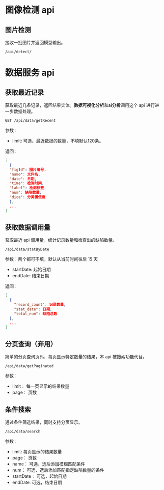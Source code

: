 # 图像检测 api

## 图片检测

接收一批图片并返回模型输出。

```
/api/detect/
```



# 数据服务 api

## 获取最近记录

获取最近几条记录，返回结果实体。**数据可视化分析**和**ai分析**调用这个 api 进行进一步数据处理。

```
GET /api/data/getRecent
```

参数：
- limit: 可选，最近数据的数量，不填默认120条。

返回：
```json
[
  {
  "figId": 图片编号,
  "name": 文件名,
  "date": 日期,
  "time": 检测时间,
  "label": 检测标签,
  "num": 缺陷数量,
  "dice": 分类置信度
  },
  ...
]
```

## 获取数据调用量

获取最近 api 调用量，统计记录数量和检查出的缺陷数量。

```
/api/data/statByDate
```

参数：两个都可不填，默认从当前时间往后 15 天
- startDate: 起始日期
- endDate: 结束日期

返回：
```json
[
  {
    "record_count": 记录数量,
    "stat_date": 日期,
    "total_num": 缺陷总数
  },
  ...
]
```

## 分页查询（弃用）

简单的分页查询页码，每页显示特定数量的结果，本 api 被搜索功能代替。

```
/api/data/getPaginated
```

参数：
- limit： 每一页显示的结果数量
- page： 页数

## 条件搜索

通过条件筛选结果，同时支持分页显示。

```
/api/data/search
```

参数：
- limit: 每页显示的结果数量
- page： 页数
- name： 可选，选后添加模糊匹配条件
- num： 可选，选后添加匹配指定缺陷数量的条件
- startDate： 可选，起始日期
- endDate: 可选，结束日期
